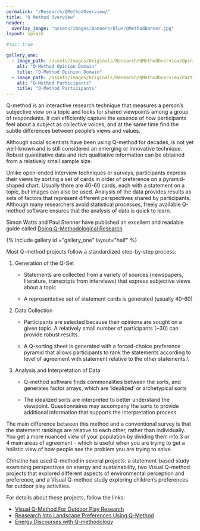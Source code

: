 ```yaml
---
permalink: "/Research/QMethodOverview/"
title: "Q Method Overview"
header:
  overlay_image: "assets/images/Banners/Blue/QMethodBanner.jpg"
layout: splash

#toc: true

gallery_one:
  - image_path: /assets/images/Originals/Research/QMethodOverview/OpinionDomain.jpg
    alt: "Q-Method Opinion Domain"
    title: "Q-Method Opinion Domain"
  - image_path: /assets/images/Originals/Research/QMethodOverview/Participants.jpg
    alt: "Q-Method Participants"
    title: "Q-Method Participants"
---
```


Q-method is an interactive research technique that measures a person’s
subjective view on a topic and looks for shared viewpoints among a group of
respondents. It can efficiently capture the essence of how participants feel
about a subject as collective voices, and at the same time find the subtle
differences between people’s views and values.

Although social scientists have been using Q-method for decades, is not yet
well-known and is still considered an emerging or innovative technique. Robust
quantitative data and rich qualitative information can be obtained from a
relatively small sample size.

Unlike open-ended interview techniques or surveys, participants express their
views by sorting a set of cards in order of preference on a pyramid-shaped
chart. Usually there are 40-60 cards, each with a statement on a topic, but
images can also be used. Analysis of the data provides results as sets of
factors that represent different perspectives shared by participants. Although
many researchers avoid statistical processes, freely available Q-method
software ensures that the analysis of data is quick to learn.

Simon Watts and Paul Stenner have published an excellent and readable guide
called [Doing Q-Methodological Research](https://uk.sagepub.com/en-gb/eur/doing-q-methodological-research/book234368)

{% include gallery id ="gallery_one" layout="half" %} 

Most Q-method projects follow a standardized step-by-step process:

1. Generation of the Q-Set

   * Statements are collected from a variety of sources (newspapers, literature,
     transcripts from interviews) that express subjective views about a topic

   * A representative set of statement cards is generated (usually 40-60)

1. Data Collection

   * Participants are selected because their opinions are sought on a given
     topic. A relatively small number of participants (~30) can provide robust
     results.

   * A Q-sorting sheet is generated with a forced-choice preference pyramid
     that allows participants to rank the statements according to level
     of agreement with statement relative to the other statements.\

1. Analysis and Interpretation of Data

    * Q-method software finds commonalities between the sorts, and generates
      factor arrays, which are ‘idealized’ or archetypical sorts

    * The idealized sorts are interpreted to better understand the viewpoint.
      Questionnaires may accompany the sorts to provide additional information
      that supports the interpretation process.

The main difference between this method and a conventional survey is that the
statement rankings are relative to each other, rather than individually. You get
a more nuanced view of your population by dividing them into 3 or 4 main areas
of agreement - which is useful when you are trying to get a holistic view of how
people see the problem you are trying to solve.

Christine has used Q-method in several projects: a statement-based study
examining perspectives on energy and sustainability, two Visual Q-method
projects that explored different aspects of environmental perception and
preference, and a Visual Q-method study exploring children’s preferences for
outdoor play activities. 

For details about these projects, follow the links:

 * [Visual Q-Method For Outdoor Play Research](/Research/OutdoorPlayResearch/)
 * [Reasearch Into Landscape Preferences Using Q-Method](/Research/LandscapeResearch/)
 * [Energy Discourses with Q-methodology](https://energytransitions.ualberta.ca/energy-discourses-with-q-methodology)

